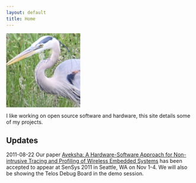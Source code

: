 ```yaml
---
layout: default
title: Home
---
```


<img src="images/GreatBlueHeron.png" alt="Photograph of a Great Blue Heron, taken from my back yard." align="center" title="Great Blue Heron" class="img"/>

I like working on open source software and hardware, this site details some of my projects.

Updates
-------

2011-08-22 Our paper [Aveksha: A Hardware-Software Approach for Non-intrusive Tracing and
Profiling of Wireless Embedded Systems](http://matthew.tancreti.net/aveksha.html)
has been accepted to appear at SenSys 2011 in Seattle, WA on Nov 1-4.
We will also be showing the Telos Debug Board in the demo session.
